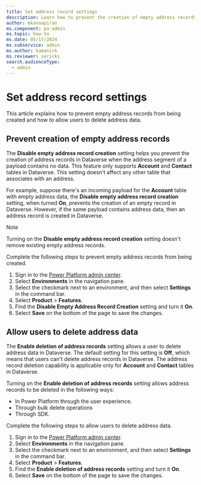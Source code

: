 ```yaml
---
title: Set address record settings
description: Learn how to prevent the creation of empty address records and allow users to delete address data.
author: mkannapiran 
ms.component: pa-admin
ms.topic: how-to
ms.date: 05/17/2024
ms.subservice: admin
ms.author: kamanick
ms.reviewer: sericks
search.audienceType: 
  - admin
---
```


# Set address record settings

This article explains how to prevent empty address records from being created and how to allow users to delete address data.

## Prevent creation of empty address records

The **Disable empty address record creation** setting helps you prevent the creation of address records in Dataverse when the address segment of a payload contains no data. This feature only supports **Account** and **Contact** tables in Dataverse. This setting doesn't affect any other table that associates with an address.

For example, suppose there's an incoming payload for the **Account** table with empty address data, the **Disable empty address record creation** setting, when turned **On**, prevents the creation of an empty record in Dataverse. However, if the same payload contains address data, then an address record is created in Dataverse.

> [!Note]
> Turning on the **Disable empty address record creation** setting doesn't remove existing empty address records.

Complete the following steps to prevent empty address records from being created.

1. Sign in to the [Power Platform admin center](https://admin.powerplatform.microsoft.com).
1. Select **Environments** in the navigation pane.
1. Select the checkmark next to an environment, and then select **Settings** in the command bar.
1. Select **Product** > **Features**.
1. Find the **Disable Empty Address Record Creation** setting and turn it **On**.
1. Select **Save** on the bottom of the page to save the changes.

## Allow users to delete address data

The **Enable deletion of address records** setting allows a user to delete address data in Dataverse. The default setting for this setting is **Off**, which means that users can't delete address records in Dataverse. The address record deletion capability is applicable only for **Account** and **Contact** tables in Dataverse.

Turning on the **Enable deletion of address records** setting allows address records to be deleted in the following ways:

- In Power Platform through the user experience.
- Through bulk delete operations
- Through SDK.

Complete the following steps to allow users to delete address data.

1. Sign in to the [Power Platform admin center](https://admin.powerplatform.microsoft.com).
1. Select **Environments** in the navigation pane.
1. Select the checkmark next to an environment, and then select **Settings** in the command bar.
1. Select **Product** > **Features**.
1. Find the **Enable deletion of address records** setting and turn it **On**.
1. Select **Save** on the bottom of the page to save the changes.
